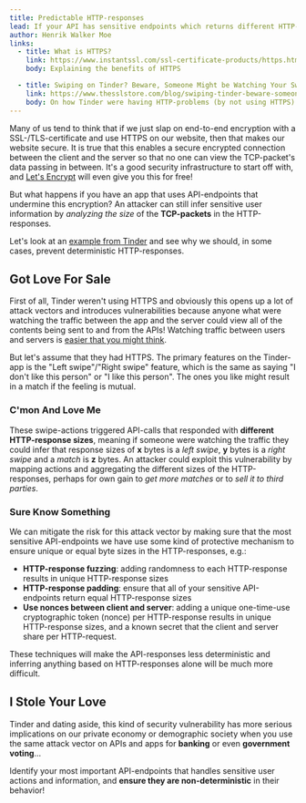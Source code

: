 ```yaml
---
title: Predictable HTTP-responses
lead: If your API has sensitive endpoints which returns different HTTP-responses given user action A or B, then this information is enough to infer user information which can be exploited. Learning from Tinder, let's investigate why having non-deterministic HTTP-responses are important and try to make our most business-critical API-endpoints more secure.
author: Henrik Walker Moe
links:
  - title: What is HTTPS?
    link: https://www.instantssl.com/ssl-certificate-products/https.html
    body: Explaining the benefits of HTTPS

  - title: Swiping on Tinder? Beware, Someone Might be Watching Your Swipes and Matches
    link: https://www.thesslstore.com/blog/swiping-tinder-beware-someone-might-watching/
    body: On how Tinder were having HTTP-problems (by not using HTTPS)
---
```


Many of us tend to think that if we just slap on end-to-end encryption with a SSL-/TLS-certificate and use HTTPS on our website, then that makes our website secure. It is true that this enables a secure encrypted connection between the client and the server so that no one can view the TCP-packet's data passing in between. It's a good security infrastructure to start off with, and [Let's Encrypt](https://letsencrypt.org/) will even give you this for free!

But what happens if you have an app that uses API-endpoints that undermine this encryption? An attacker can still infer sensitive user information by *analyzing the size* of the **TCP-packets** in the HTTP-responses.

Let's look at an [example from Tinder](https://www.theregister.co.uk/2018/01/23/tinder_security_vulnerabilities/) and see why we should, in some cases, prevent deterministic HTTP-responses.

## Got Love For Sale

First of all, Tinder weren't using HTTPS and obviously this opens up a lot of attack vectors and introduces vulnerabilities because anyone what were watching the traffic between the app and the server could view all of the contents being sent to and from the APIs! Watching traffic between users and servers is [easier that you might think](https://www.troyhunt.com/the-beginners-guide-to-breaking-website/).

But let's assume that they had HTTPS. The primary features on the Tinder-app is the "Left swipe"/"Right swipe" feature, which is the same as saying "I don't like this person" or "I like this person". The ones you like might result in a match if the feeling is mutual.

### C'mon And Love Me

These swipe-actions triggered API-calls that responded with **different HTTP-response sizes**, meaning if someone were watching the traffic they could infer that response sizes of **x** bytes is a *left swipe*, **y** bytes is a *right swipe* and a *match* is **z** bytes. An attacker could exploit this vulnerability by mapping actions and aggregating the different sizes of the HTTP-responses, perhaps for own gain to *get more matches* or to *sell it to third parties*. 

### Sure Know Something

We can mitigate the risk for this attack vector by making sure that the most sensitive API-endpoints we have use some kind of protective mechanism to ensure unique or equal byte sizes in the HTTP-responses, e.g.:

* **HTTP-response fuzzing**: adding randomness to each HTTP-response results in unique HTTP-response sizes
* **HTTP-response padding**: ensure that all of your sensitive API-endpoints return equal HTTP-response sizes
* **Use nonces between client and server**: adding a unique one-time-use cryptographic token (nonce) per HTTP-response results in unique HTTP-response sizes, and a known secret that the client and server share per HTTP-request.

These techniques will make the API-responses less deterministic and inferring anything based on HTTP-responses alone will be much more difficult.

## I Stole Your Love

Tinder and dating aside, this kind of security vulnerability has more serious implications on our private economy or demographic society when you use the same attack vector on APIs and apps for **banking** or even **government voting**...

Identify your most important API-endpoints that handles sensitive user actions and information, and **ensure they are non-deterministic** in their behavior!